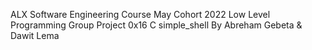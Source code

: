 ALX Software Engineering Course
May Cohort 2022
Low Level Programming
Group Project 0x16 C simple_shell
By Abreham Gebeta & Dawit Lema
